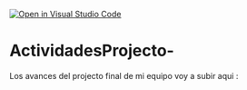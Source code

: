 [![Open in Visual Studio Code](https://classroom.github.com/assets/open-in-vscode-c66648af7eb3fe8bc4f294546bfd86ef473780cde1dea487d3c4ff354943c9ae.svg)](https://classroom.github.com/online_ide?assignment_repo_id=8479885&assignment_repo_type=AssignmentRepo)
# ActividadesProjecto-
Los avances del projecto final de mi equipo voy a subir aqui : 
